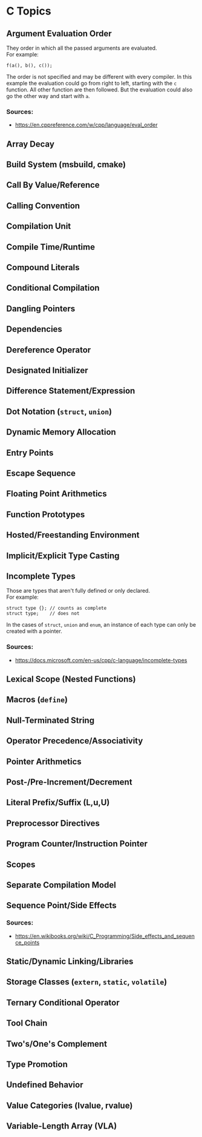 # C Topics
## Argument Evaluation Order
They order in which all the passed arguments are evaluated.  
For example:

	f(a(), b(), c());

The order is not specified and may be different with every compiler.
In this example the evaluation could go from right to left, starting with the `c` function.
All other function are then followed.
But the evaluation could also go the other way and start with `a`.
### Sources:
 * https://en.cppreference.com/w/cpp/language/eval_order
## Array Decay

## Build System (msbuild, cmake)
## Call By Value/Reference
## Calling Convention
## Compilation Unit
## Compile Time/Runtime
## Compound Literals
## Conditional Compilation
## Dangling Pointers
## Dependencies
## Dereference Operator
## Designated Initializer
## Difference Statement/Expression
## Dot Notation (`struct`, `union`)
## Dynamic Memory Allocation
## Entry Points
## Escape Sequence
## Floating Point Arithmetics
## Function Prototypes
## Hosted/Freestanding Environment
## Implicit/Explicit Type Casting
## Incomplete Types
Those are types that aren't fully defined or only declared.  
For example:

	struct type {};	// counts as complete
	struct type;	// does not

In the cases of `struct`, `union` and `enum`, an instance of each type can only be created with a pointer.  
### Sources:
 * https://docs.microsoft.com/en-us/cpp/c-language/incomplete-types
## Lexical Scope (Nested Functions)
## Macros (`define`)
## Null-Terminated String
## Operator Precedence/Associativity
## Pointer Arithmetics
## Post-/Pre-Increment/Decrement
## Literal Prefix/Suffix (L,u,U)
## Preprocessor Directives
## Program Counter/Instruction Pointer
## Scopes
## Separate Compilation Model
## Sequence Point/Side Effects
### Sources:
 * https://en.wikibooks.org/wiki/C_Programming/Side_effects_and_sequence_points
## Static/Dynamic Linking/Libraries
## Storage Classes (`extern`, `static`, `volatile`)
## Ternary Conditional Operator
## Tool Chain
## Two's/One's Complement
## Type Promotion
## Undefined Behavior
## Value Categories (lvalue, rvalue)
## Variable-Length Array (VLA)
